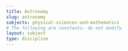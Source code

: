 ```yaml
---
title: Astronomy
slug: astronomy
subjects: physical-sciences-and-mathematics
# The following are constants: do not modify
layout: subject
type: discipline
---
```

